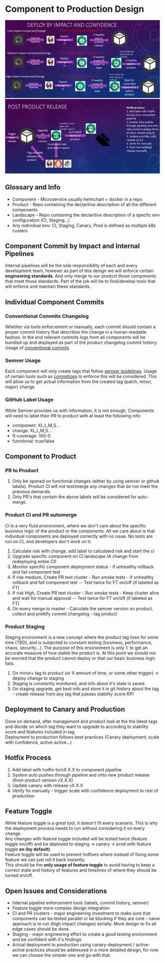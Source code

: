 # Component to Production Design
![deploy-by-impact](assets/highlevel-deploy-by-impact.png)  
![highlevel-post-release](assets/highlevel-post-release.png)

## Glossary and Info
* Component - Microservice usually helmchart + docker in a repo
* Product - Repo containing the declaritive description of all the different components
* Landscape - Repo containing the declaritive description of a specfic env configuration (CI, Staging...)
* Any individual env: CI, Staging, Canary, Prod is defined as multiple k8s custers

## Component Commit by Impact and Internal Pipelines
Internal pipelines will be the sole responsibility of each and every development team, however as part of this design we will enforce certain **engineering standards**.
And only merge to our product those components that meet those standards. Part of the job will be to find/develop tools that will enforce and maintain these standards.

## Individual Component Commits
### Conventional Commits Changelog
Whether via tools enforcement or manually, each commit should contain a proper commit history that describes the change in a human readable fashion. In the end relevant commits logs from all components will be bundled up and displayed as part of the product changelog commit history. Usage of [conventional commits](https://www.conventionalcommits.org/en/v1.0.0/)

### Semver Usage
Each component will only create tags that follow [semver guidelines](https://semver.org/). Usage of certain tools such as [commitizen](https://github.com/commitizen/cz-cli) to enforce this will be considered. This will allow us to get actual information from the created tag (patch, minor, major) change.

### GitHub Label Usage
While Semver provides us with information, it is not enough. Components will need to label their PR to product with at least the following info:  
* component: XL,L,M,S...
* change: XL,L,M,S...
* ft-coverage: 100-0
* functional: true/false

## Component to Product
### PR to Product
1. Only be opened on functional changes (either by using semver or github labels). Product CI will not test/merge any changes that do not meet the previous demands.  
1. Only PR's that contain the above labels will be considered for auto-merge.

### Product CI and PR automerge
CI is a very fluid environment, where we don't care about the specific business logic of the product or the components. All we care about is that individual components are deployed correctly with no issue. No tests are run on CI, and developers don't work on it.
1. Calculate risk with change, add label to calculated risk and start the ci
1. Upgrade specific component on CI landscape (A change from redeploying entire CI)
1. Monitor specific component deployment status - if unhealthy rollback and fail component test
1. If risk medium, Create PR test cluster - Run smoke tests - if unhealthy rollback and fail component test -- Test twice for FT on/off (if labeled as FT)
1. If risk High, Create PR test cluster - Run smoke tests - Keep cluster alive and wait for manual approval -- Test twice for FT on/off (if labeled as FT)
1. On every merge to master - Calculate the semver version on product, collect and prettify commit changelog - tag product

### Product Staging
Staging environment is a new concept where the product tag lives for some time (TBD), and is subjected to constant testing (business, performance, chaos, security...). The purpose of this environment is only 1: to get an accurate measure of how stable the product is. At this point we should not be worried that the product cannot deploy or that our basic business logic fails. 
1. On minor+ tag to product (or X amount of time, or some other trigger) -> deploy change to staging
1. Staging is constantly monitored, and info about it's state is saved. 
1. On staging upgrade, get best info and store it in git history about the tag - create release from any tag that passes stability score KPI

## Deployment to Canary and Production
Done on demand, after management and product look at the the latest tags and decide on which tag they want to upgrade to according to stability score and features included in tag.  
Deployment to production follows best practices (Canary deployment, scale with confidence, active-active...)

## Hotfix Process
1. Add label with hotfix-to/vX.X.X to component pipeline.
1. System auto pushes through pipeline and onto new product release (from product version vX.X.X) 
1. Update canary with release vX.X.X 
1. Verify fix manually - trigger scale with confidence deployment to rest of production

## Feature Toggle
While feature toggle is a great tool, it doesn't fit every scenario. This is why the deployment process needs to run without considering it on every change.  
Any changes with feature toggle included will be tested twice (feature toggle on/off) and be deployed to staging -> canary -> prod with feature toggle **on (by default)**.  
Feature toggle will be used to prevent hotfixes where instead of fixing some feature we can just roll it back instantly.  
This should be the **only usage of feature toggle** to avoid having to keep a correct state and history of features and timelines of where they should be turned on/off.

## Open Issues and Considerations
* Internal pipeline enforcement tools (labels, commit history, semver)
* Feature toggle more complex design integration
* CI and PR clusters - major engineering investment to make sure that components can be tested parallel or be blocking if they are core - naive approach is to run (high impact changes) serially. More design to fix all edge cases should be done.
* Staging - major engineering effort to create a good testing environment and be confident with it's findings
* Actual deployment to production using canary-deployment / active-active practices should be addressed in a more detailed design, for now we can choose the simpler one and go with that.
